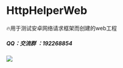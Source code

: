 # HttpHelperWeb
:fire:用于测试安卓网络请求框架而创建的web工程
##### QQ：交流群 ：192268854
![](https://github.com/Xbean1024/XHttp/blob/master/gif/QQ.JPG)
